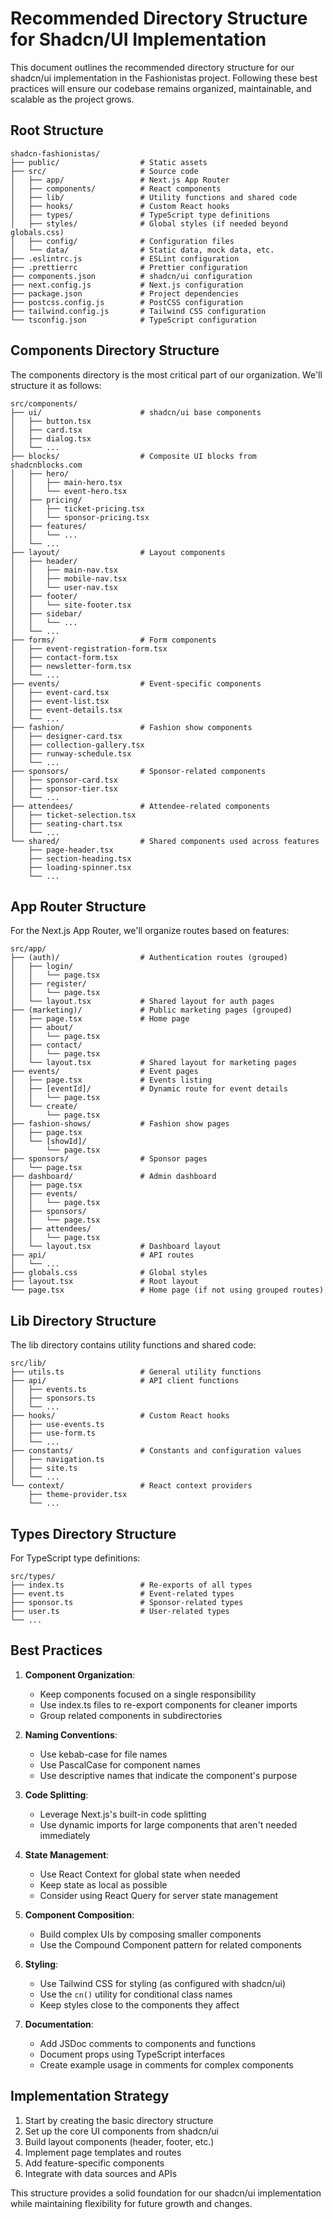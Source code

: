 # Recommended Directory Structure for Shadcn/UI Implementation

This document outlines the recommended directory structure for our shadcn/ui implementation in the Fashionistas project. Following these best practices will ensure our codebase remains organized, maintainable, and scalable as the project grows.

## Root Structure

```
shadcn-fashionistas/
├── public/                  # Static assets
├── src/                     # Source code
│   ├── app/                 # Next.js App Router
│   ├── components/          # React components
│   ├── lib/                 # Utility functions and shared code
│   ├── hooks/               # Custom React hooks
│   ├── types/               # TypeScript type definitions
│   ├── styles/              # Global styles (if needed beyond globals.css)
│   ├── config/              # Configuration files
│   └── data/                # Static data, mock data, etc.
├── .eslintrc.js             # ESLint configuration
├── .prettierrc              # Prettier configuration
├── components.json          # shadcn/ui configuration
├── next.config.js           # Next.js configuration
├── package.json             # Project dependencies
├── postcss.config.js        # PostCSS configuration
├── tailwind.config.js       # Tailwind CSS configuration
└── tsconfig.json            # TypeScript configuration
```

## Components Directory Structure

The components directory is the most critical part of our organization. We'll structure it as follows:

```
src/components/
├── ui/                      # shadcn/ui base components
│   ├── button.tsx
│   ├── card.tsx
│   ├── dialog.tsx
│   └── ...
├── blocks/                  # Composite UI blocks from shadcnblocks.com
│   ├── hero/
│   │   ├── main-hero.tsx
│   │   └── event-hero.tsx
│   ├── pricing/
│   │   ├── ticket-pricing.tsx
│   │   └── sponsor-pricing.tsx
│   ├── features/
│   │   └── ...
│   └── ...
├── layout/                  # Layout components
│   ├── header/
│   │   ├── main-nav.tsx
│   │   ├── mobile-nav.tsx
│   │   └── user-nav.tsx
│   ├── footer/
│   │   └── site-footer.tsx
│   ├── sidebar/
│   │   └── ...
│   └── ...
├── forms/                   # Form components
│   ├── event-registration-form.tsx
│   ├── contact-form.tsx
│   ├── newsletter-form.tsx
│   └── ...
├── events/                  # Event-specific components
│   ├── event-card.tsx
│   ├── event-list.tsx
│   ├── event-details.tsx
│   └── ...
├── fashion/                 # Fashion show components
│   ├── designer-card.tsx
│   ├── collection-gallery.tsx
│   ├── runway-schedule.tsx
│   └── ...
├── sponsors/                # Sponsor-related components
│   ├── sponsor-card.tsx
│   ├── sponsor-tier.tsx
│   └── ...
├── attendees/               # Attendee-related components
│   ├── ticket-selection.tsx
│   ├── seating-chart.tsx
│   └── ...
└── shared/                  # Shared components used across features
    ├── page-header.tsx
    ├── section-heading.tsx
    ├── loading-spinner.tsx
    └── ...
```

## App Router Structure

For the Next.js App Router, we'll organize routes based on features:

```
src/app/
├── (auth)/                  # Authentication routes (grouped)
│   ├── login/
│   │   └── page.tsx
│   ├── register/
│   │   └── page.tsx
│   └── layout.tsx           # Shared layout for auth pages
├── (marketing)/             # Public marketing pages (grouped)
│   ├── page.tsx             # Home page
│   ├── about/
│   │   └── page.tsx
│   ├── contact/
│   │   └── page.tsx
│   └── layout.tsx           # Shared layout for marketing pages
├── events/                  # Event pages
│   ├── page.tsx             # Events listing
│   ├── [eventId]/           # Dynamic route for event details
│   │   └── page.tsx
│   └── create/
│       └── page.tsx
├── fashion-shows/           # Fashion show pages
│   ├── page.tsx
│   └── [showId]/
│       └── page.tsx
├── sponsors/                # Sponsor pages
│   └── page.tsx
├── dashboard/               # Admin dashboard
│   ├── page.tsx
│   ├── events/
│   │   └── page.tsx
│   ├── sponsors/
│   │   └── page.tsx
│   ├── attendees/
│   │   └── page.tsx
│   └── layout.tsx           # Dashboard layout
├── api/                     # API routes
│   └── ...
├── globals.css              # Global styles
├── layout.tsx               # Root layout
└── page.tsx                 # Home page (if not using grouped routes)
```

## Lib Directory Structure

The lib directory contains utility functions and shared code:

```
src/lib/
├── utils.ts                 # General utility functions
├── api/                     # API client functions
│   ├── events.ts
│   ├── sponsors.ts
│   └── ...
├── hooks/                   # Custom React hooks
│   ├── use-events.ts
│   ├── use-form.ts
│   └── ...
├── constants/               # Constants and configuration values
│   ├── navigation.ts
│   ├── site.ts
│   └── ...
└── context/                 # React context providers
    ├── theme-provider.tsx
    └── ...
```

## Types Directory Structure

For TypeScript type definitions:

```
src/types/
├── index.ts                 # Re-exports of all types
├── event.ts                 # Event-related types
├── sponsor.ts               # Sponsor-related types
├── user.ts                  # User-related types
└── ...
```

## Best Practices

1. **Component Organization**:
   - Keep components focused on a single responsibility
   - Use index.ts files to re-export components for cleaner imports
   - Group related components in subdirectories

2. **Naming Conventions**:
   - Use kebab-case for file names
   - Use PascalCase for component names
   - Use descriptive names that indicate the component's purpose

3. **Code Splitting**:
   - Leverage Next.js's built-in code splitting
   - Use dynamic imports for large components that aren't needed immediately

4. **State Management**:
   - Use React Context for global state when needed
   - Keep state as local as possible
   - Consider using React Query for server state management

5. **Component Composition**:
   - Build complex UIs by composing smaller components
   - Use the Compound Component pattern for related components

6. **Styling**:
   - Use Tailwind CSS for styling (as configured with shadcn/ui)
   - Use the `cn()` utility for conditional class names
   - Keep styles close to the components they affect

7. **Documentation**:
   - Add JSDoc comments to components and functions
   - Document props using TypeScript interfaces
   - Create example usage in comments for complex components

## Implementation Strategy

1. Start by creating the basic directory structure
2. Set up the core UI components from shadcn/ui
3. Build layout components (header, footer, etc.)
4. Implement page templates and routes
5. Add feature-specific components
6. Integrate with data sources and APIs

This structure provides a solid foundation for our shadcn/ui implementation while maintaining flexibility for future growth and changes. 